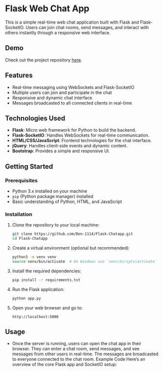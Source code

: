 # Flask Web Chat App

This is a simple real-time web chat application built with Flask and Flask-SocketIO. Users can join chat rooms, send messages, and interact with others instantly through a responsive web interface.

## Demo

Check out the project repository [here](https://github.com/Den-1114/Flask-Chatapp).

## Features

- Real-time messaging using WebSockets and Flask-SocketIO
- Multiple users can join and participate in the chat
- Responsive and dynamic chat interface
- Messages broadcasted to all connected clients in real-time

## Technologies Used

- **Flask**: Micro web framework for Python to build the backend.
- **Flask-SocketIO**: Handles WebSockets for real-time communication.
- **HTML/CSS/JavaScript**: Frontend technologies for the chat interface.
- **jQuery**: Handles client-side events and dynamic content.
- **Bootstrap**: Provides a simple and responsive UI.

## Getting Started

### Prerequisites

- Python 3.x installed on your machine
- `pip` (Python package manager) installed
- Basic understanding of Python, HTML, and JavaScript

### Installation

1. Clone the repository to your local machine:
    ```bash
    git clone https://github.com/Den-1114/Flask-Chatapp.git
    cd Flask-Chatapp
    ```

2. Create a virtual environment (optional but recommended):
    ```bash
    python3 -m venv venv
    source venv/bin/activate  # On Windows use `venv\Scripts\activate`
    ```

3. Install the required dependencies:
    ```bash
    pip install -r requirements.txt
    ```

4. Run the Flask application:
    ```bash
    python app.py
    ```

5. Open your web browser and go to:
    ```
    http://localhost:5000
    ```

## Usage
- Once the server is running, users can open the chat app in their browser. They can enter a chat room, send messages, and see messages from other users in real-time. The messages are broadcasted to everyone connected to the chat room.
Example Code
Here’s an overview of the core Flask app and SocketIO setup:
